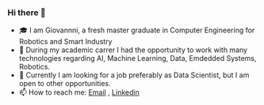 ### Hi there 👋

<!--
**gbagolin/gbagolin** is a ✨ _special_ ✨ repository because its `README.md` (this file) appears on your GitHub profile.

Here are some ideas to get you started:

- 🔭 I’m currently working on ...
- 🌱 I’m currently learning ...
- 👯 I’m looking to collaborate on ...
- 🤔 I’m looking for help with ...
- 💬 Ask me about ...
- 📫 How to reach me: ...
- 😄 Pronouns: ...
- ⚡ Fun fact: ...
-->

- 🎓 I am Giovannni,  a fresh master graduate in Computer Engineering for Robotics and Smart Industry 
- 🤖 During my academic carrer I had the opportunity to work with many technologies regarding AI, Machine Learning, Data, Emdedded Systems, Robotics. 
- 🤔 Currently I am looking for a job preferably as Data Scientist, but I am open to other opportunities. 
- 📫 How to reach me: [Email](mailto:giovannibagolin@outlook.it) , [Linkedin](https://www.linkedin.com/in/gbagolin/)
